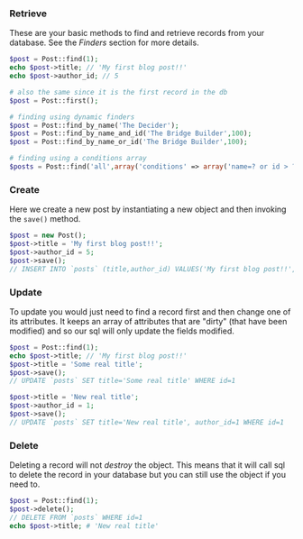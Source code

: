 ### Retrieve ###
These are your basic methods to find and retrieve records from your database.
See the *Finders* section for more details.

```php
$post = Post::find(1);
echo $post->title; // 'My first blog post!!'
echo $post->author_id; // 5

# also the same since it is the first record in the db
$post = Post::first();

# finding using dynamic finders
$post = Post::find_by_name('The Decider');
$post = Post::find_by_name_and_id('The Bridge Builder',100);
$post = Post::find_by_name_or_id('The Bridge Builder',100);

# finding using a conditions array
$posts = Post::find('all',array('conditions' => array('name=? or id > ?','The Bridge Builder',100)));
```

### Create ###
Here we create a new post by instantiating a new object and then invoking the `save()` method.

```php
$post = new Post();
$post->title = 'My first blog post!!';
$post->author_id = 5;
$post->save();
// INSERT INTO `posts` (title,author_id) VALUES('My first blog post!!', 5)
```

### Update ###
To update you would just need to find a record first and then change one of its attributes.
It keeps an array of attributes that are "dirty" (that have been modified) and so our
sql will only update the fields modified.

```php
$post = Post::find(1);
echo $post->title; // 'My first blog post!!'
$post->title = 'Some real title';
$post->save();
// UPDATE `posts` SET title='Some real title' WHERE id=1

$post->title = 'New real title';
$post->author_id = 1;
$post->save();
// UPDATE `posts` SET title='New real title', author_id=1 WHERE id=1
```

### Delete ###
Deleting a record will not *destroy* the object. This means that it will call sql to delete
the record in your database but you can still use the object if you need to.

```php
$post = Post::find(1);
$post->delete();
// DELETE FROM `posts` WHERE id=1
echo $post->title; # 'New real title'
```